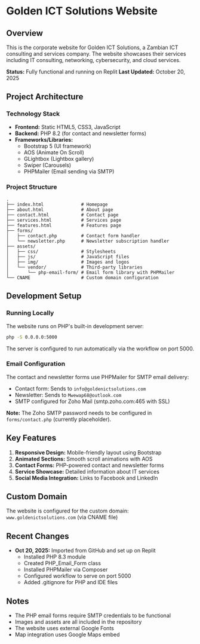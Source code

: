 # Golden ICT Solutions Website

## Overview
This is the corporate website for Golden ICT Solutions, a Zambian ICT consulting and services company. The website showcases their services including IT consulting, networking, cybersecurity, and cloud services.

**Status:** Fully functional and running on Replit
**Last Updated:** October 20, 2025

## Project Architecture

### Technology Stack
- **Frontend:** Static HTML5, CSS3, JavaScript
- **Backend:** PHP 8.2 (for contact and newsletter forms)
- **Frameworks/Libraries:**
  - Bootstrap 5 (UI framework)
  - AOS (Animate On Scroll)
  - GLightbox (Lightbox gallery)
  - Swiper (Carousels)
  - PHPMailer (Email sending via SMTP)

### Project Structure
```
.
├── index.html              # Homepage
├── about.html              # About page
├── contact.html            # Contact page
├── services.html           # Services page
├── features.html           # Features page
├── forms/
│   ├── contact.php         # Contact form handler
│   └── newsletter.php      # Newsletter subscription handler
├── assets/
│   ├── css/                # Stylesheets
│   ├── js/                 # JavaScript files
│   ├── img/                # Images and logos
│   └── vendor/             # Third-party libraries
│       └── php-email-form/ # Email form library with PHPMailer
└── CNAME                   # Custom domain configuration
```

## Development Setup

### Running Locally
The website runs on PHP's built-in development server:
```bash
php -S 0.0.0.0:5000
```

The server is configured to run automatically via the workflow on port 5000.

### Email Configuration
The contact and newsletter forms use PHPMailer for SMTP email delivery:
- Contact form: Sends to `info@goldenictsolutions.com`
- Newsletter: Sends to `Mwewap68@outlook.com`
- SMTP configured for Zoho Mail (smtp.zoho.com:465 with SSL)

**Note:** The Zoho SMTP password needs to be configured in `forms/contact.php` (currently placeholder).

## Key Features
1. **Responsive Design:** Mobile-friendly layout using Bootstrap
2. **Animated Sections:** Smooth scroll animations with AOS
3. **Contact Forms:** PHP-powered contact and newsletter forms
4. **Service Showcase:** Detailed information about IT services
5. **Social Media Integration:** Links to Facebook and LinkedIn

## Custom Domain
The website is configured for the custom domain: `www.goldenictsolutions.com` (via CNAME file)

## Recent Changes
- **Oct 20, 2025:** Imported from GitHub and set up on Replit
  - Installed PHP 8.3 module
  - Created PHP_Email_Form class
  - Installed PHPMailer via Composer
  - Configured workflow to serve on port 5000
  - Added .gitignore for PHP and IDE files

## Notes
- The PHP email forms require SMTP credentials to be functional
- Images and assets are all included in the repository
- The website uses external Google Fonts
- Map integration uses Google Maps embed
